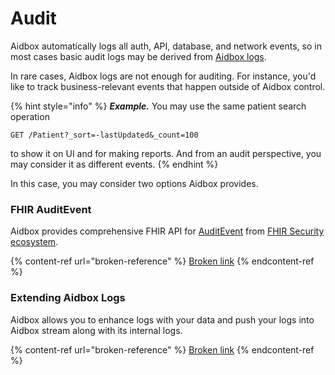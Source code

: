 # Audit

Aidbox automatically logs all auth, API, database, and network events, so in most cases basic audit logs may be derived from [Aidbox logs](../../observability/logging-and-audit/).

In rare cases, Aidbox logs are not enough for auditing. For instance, you'd like to track business-relevant events that happen outside of Aidbox control.

{% hint style="info" %}
_**Example.**_ You may use the same patient search operation&#x20;

`GET /Patient?_sort=-lastUpdated&_count=100`&#x20;

to show it on UI and for making reports. And from an audit perspective, you may consider it as different events.
{% endhint %}

In this case, you may consider two options Aidbox provides.

### FHIR AuditEvent

Aidbox provides comprehensive FHIR API for [AuditEvent](https://www.hl7.org/fhir/auditevent.html) from [FHIR Security ecosystem](http://hl7.org/fhir/security.html#audit).&#x20;

{% content-ref url="broken-reference" %}
[Broken link](broken-reference)
{% endcontent-ref %}

### Extending Aidbox Logs

Aidbox allows you to enhance logs with your data and push your logs into Aidbox stream along with its internal logs.

{% content-ref url="broken-reference" %}
[Broken link](broken-reference)
{% endcontent-ref %}
